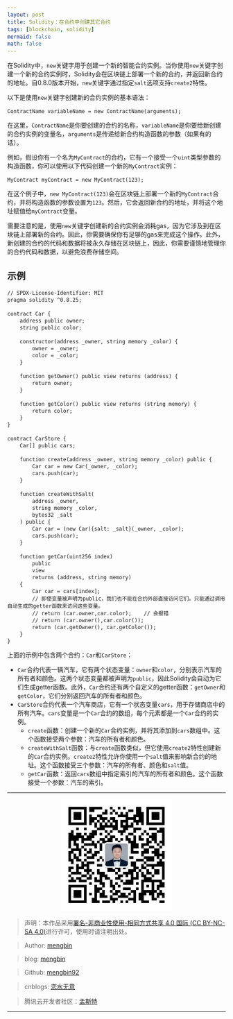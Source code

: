 ```yaml
---
layout: post
title: Solidity：在合约中创建其它合约
tags: [blockchain, solidity]
mermaid: false
math: false
--- 
```


在Solidity中，`new`关键字用于创建一个新的智能合约实例。当你使用`new`关键字创建一个新的合约实例时，Solidity会在区块链上部署一个新的合约，并返回新合约的地址。自0.8.0版本开始，`new`关键字通过指定`salt`选项支持`create2`特性。

以下是使用`new`关键字创建新的合约实例的基本语法：

```solidity
ContractName variableName = new ContractName(arguments);
```

在这里，`ContractName`是你要创建的合约的名称，`variableName`是你要给新创建的合约实例的变量名，`arguments`是传递给新合约构造函数的参数（如果有的话）。

例如，假设你有一个名为`MyContract`的合约，它有一个接受一个`uint`类型参数的构造函数，你可以使用以下代码创建一个新的`MyContract`实例：

```solidity
MyContract myContract = new MyContract(123);
```

在这个例子中，`new MyContract(123)`会在区块链上部署一个新的`MyContract`合约，并将构造函数的参数设置为`123`。然后，它会返回新合约的地址，并将这个地址赋值给`myContract`变量。

需要注意的是，使用`new`关键字创建新的合约实例会消耗gas，因为它涉及到在区块链上部署新的合约。因此，你需要确保你有足够的gas来完成这个操作。此外，新创建的合约的代码和数据将被永久存储在区块链上，因此，你需要谨慎地管理你的合约代码和数据，以避免浪费存储空间。  

## 示例  

```solidity
// SPDX-License-Identifier: MIT
pragma solidity ^0.8.25;

contract Car {
    address public owner;
    string public color;

    constructor(address _owner, string memory _color) {
        owner = _owner;
        color = _color;
    }

    function getOwner() public view returns (address) {
        return owner;
    }

    function getColor() public view returns (string memory) {
        return color;
    }
}

contract CarStore {
    Car[] public cars;

    function create(address _owner, string memory _color) public {
        Car car = new Car(_owner, _color);
        cars.push(car);
    }

    function createWithSalt(
        address _owner,
        string memory _color,
        bytes32 _salt
    ) public {
        Car car = (new Car){salt: _salt}(_owner, _color);
        cars.push(car);
    }

    function getCar(uint256 index)
        public
        view
        returns (address, string memory)
    {
        Car car = cars[index];
        // 即使变量被声明为public，我们也不能在合约外部直接访问它们。只能通过调用自动生成的getter函数来访问这些变量。
        // return (car.owner,car.color);    // 会报错
        // return (car.owner(),car.color());
        return (car.getOwner(), car.getColor());
    }
}
```  

上面的示例中包含两个合约：`Car`和`CarStore`：  

- `Car`合约代表一辆汽车，它有两个状态变量：`owner`和`color`，分别表示汽车的所有者和颜色。这两个状态变量都被声明为`public`，因此Solidity会自动为它们生成getter函数。此外，`Car`合约还有两个自定义的getter函数：`getOwner`和`getColor`，它们分别返回汽车的所有者和颜色。
- `CarStore`合约代表一个汽车商店，它有一个状态变量`cars`，用于存储商店中的所有汽车。`cars`变量是一个`Car`合约的数组，每个元素都是一个`Car`合约的实例。
  - `create`函数：创建一个新的`Car`合约实例，并将其添加到`cars`数组中。这个函数接受两个参数：汽车的所有者和颜色。
  - `createWithSalt`函数：与`create`函数类似，但它使用`create2`特性创建新的`Car`合约实例。`create2`特性允许你使用一个`salt`值来影响新合约的地址。这个函数接受三个参数：汽车的所有者、颜色和`salt`值。
  - `getCar`函数：返回`cars`数组中指定索引的汽车的所有者和颜色。这个函数接受一个参数：汽车的索引。

---

<div align="center">
  <img src="../img/qrcode_wechat.jpg" alt="孟斯特">
</div>

> 声明：本作品采用[署名-非商业性使用-相同方式共享 4.0 国际 (CC BY-NC-SA 4.0)](https://creativecommons.org/licenses/by-nc-sa/4.0/deed.zh)进行许可，使用时请注明出处。  

> Author: [mengbin](mengbin1992@outlook.com)  

> blog: [mengbin](https://mengbin.top)  

> Github: [mengbin92](https://mengbin92.github.io/)  

> cnblogs: [恋水无意](https://www.cnblogs.com/lianshuiwuyi/)  

> 腾讯云开发者社区：[孟斯特](https://cloud.tencent.com/developer/user/6649301)  

---
